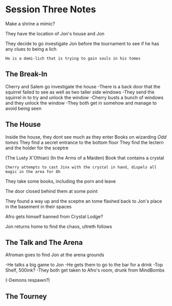 # Session Three Notes

Make a shrine a mimic?

They have the location of Jon's house and Jon

They decide to go investigate Jon before the tournament to see if he has any clues to being a lich

`He is a demi-lich that is trying to gain souls in his tomes`
## The Break-In

Cherry and Salem go investigate the house
-There is a back door that the squirrel failed to see as well as two taller side windows
 -They send the squirrel in to try and unlock the window
 -Cherry busts a bunch of windows and they unlock the window
 -They both get in somehow and manage to avoid being seen
 
## The House
Inside the house, they dont see much as they enter
Books on wizarding
*Odd tomes*
They find a secret entrance to the bottom floor
They find the lectern and the holder for the sceptre

(The Lusty X'Othian)
(In the Arms of a Maiden)
Book that contains a crystal

`Cherry attempts to cast Jinx with the crystal in hand, dispels all magic in the area for 8h`

They take some books, including the porn and leave

The door closed behind them at some point 

They found a way up and the sceptre an tome flashed back to Jon's place in the basement in their spaces

Afro gets himself banned from Crystal Lodge?

Jon returns home to find the chaos, ultreth follows

## The Talk and The Arena

Afroman goes to find Jon at the arena grounds

 -He talks a big game to Jon
 -He gets them to go to the bar for a drink
 -Top Shelf, 500ink?
 -They both get taken to Afro's room, drunk from MindBombs

(-Demons respawn?)



## The Tourney

